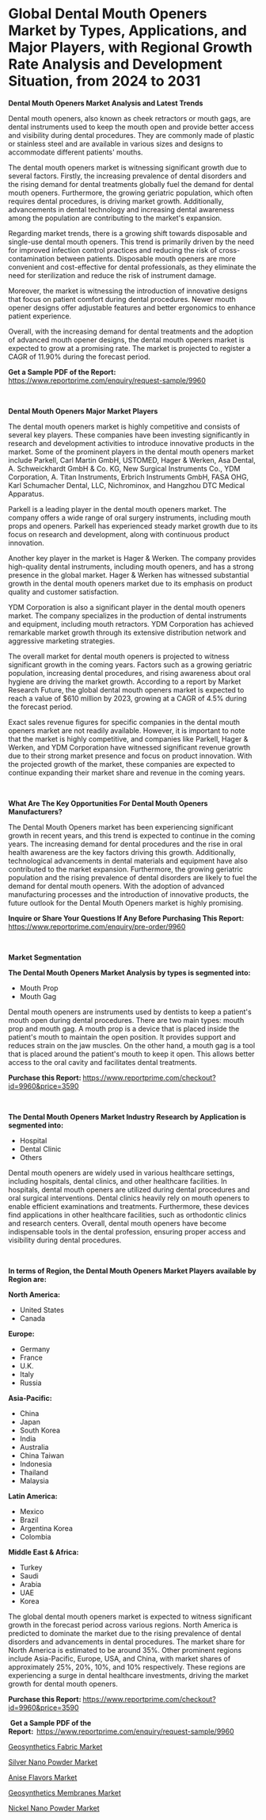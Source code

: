 <p><h1>Global Dental Mouth Openers Market by Types, Applications, and Major Players, with Regional Growth Rate Analysis and Development Situation, from 2024 to 2031</h1></p><p><strong>Dental Mouth Openers Market Analysis and Latest Trends</strong></p>
<p><p>Dental mouth openers, also known as cheek retractors or mouth gags, are dental instruments used to keep the mouth open and provide better access and visibility during dental procedures. They are commonly made of plastic or stainless steel and are available in various sizes and designs to accommodate different patients' mouths.</p><p>The dental mouth openers market is witnessing significant growth due to several factors. Firstly, the increasing prevalence of dental disorders and the rising demand for dental treatments globally fuel the demand for dental mouth openers. Furthermore, the growing geriatric population, which often requires dental procedures, is driving market growth. Additionally, advancements in dental technology and increasing dental awareness among the population are contributing to the market's expansion.</p><p>Regarding market trends, there is a growing shift towards disposable and single-use dental mouth openers. This trend is primarily driven by the need for improved infection control practices and reducing the risk of cross-contamination between patients. Disposable mouth openers are more convenient and cost-effective for dental professionals, as they eliminate the need for sterilization and reduce the risk of instrument damage.</p><p>Moreover, the market is witnessing the introduction of innovative designs that focus on patient comfort during dental procedures. Newer mouth opener designs offer adjustable features and better ergonomics to enhance patient experience.</p><p>Overall, with the increasing demand for dental treatments and the adoption of advanced mouth opener designs, the dental mouth openers market is expected to grow at a promising rate. The market is projected to register a CAGR of 11.90% during the forecast period.</p></p>
<p><strong>Get a Sample PDF of the Report:&nbsp;</strong> <a href="https://www.reportprime.com/enquiry/request-sample/9960">https://www.reportprime.com/enquiry/request-sample/9960</a></p>
<p>&nbsp;</p>
<p><strong>Dental Mouth Openers Major Market Players</strong></p>
<p><p>The dental mouth openers market is highly competitive and consists of several key players. These companies have been investing significantly in research and development activities to introduce innovative products in the market. Some of the prominent players in the dental mouth openers market include Parkell, Carl Martin GmbH, USTOMED, Hager & Werken, Asa Dental, A. Schweickhardt GmbH & Co. KG, New Surgical Instruments Co., YDM Corporation, A. Titan Instruments, Erbrich Instruments GmbH, FASA OHG, Karl Schumacher Dental, LLC, Nichrominox, and Hangzhou DTC Medical Apparatus.</p><p>Parkell is a leading player in the dental mouth openers market. The company offers a wide range of oral surgery instruments, including mouth props and openers. Parkell has experienced steady market growth due to its focus on research and development, along with continuous product innovation.</p><p>Another key player in the market is Hager & Werken. The company provides high-quality dental instruments, including mouth openers, and has a strong presence in the global market. Hager & Werken has witnessed substantial growth in the dental mouth openers market due to its emphasis on product quality and customer satisfaction.</p><p>YDM Corporation is also a significant player in the dental mouth openers market. The company specializes in the production of dental instruments and equipment, including mouth retractors. YDM Corporation has achieved remarkable market growth through its extensive distribution network and aggressive marketing strategies.</p><p>The overall market for dental mouth openers is projected to witness significant growth in the coming years. Factors such as a growing geriatric population, increasing dental procedures, and rising awareness about oral hygiene are driving the market growth. According to a report by Market Research Future, the global dental mouth openers market is expected to reach a value of $610 million by 2023, growing at a CAGR of 4.5% during the forecast period.</p><p>Exact sales revenue figures for specific companies in the dental mouth openers market are not readily available. However, it is important to note that the market is highly competitive, and companies like Parkell, Hager & Werken, and YDM Corporation have witnessed significant revenue growth due to their strong market presence and focus on product innovation. With the projected growth of the market, these companies are expected to continue expanding their market share and revenue in the coming years.</p></p>
<p>&nbsp;</p>
<p><strong>What Are The Key Opportunities For Dental Mouth Openers Manufacturers?</strong></p>
<p><p>The Dental Mouth Openers market has been experiencing significant growth in recent years, and this trend is expected to continue in the coming years. The increasing demand for dental procedures and the rise in oral health awareness are the key factors driving this growth. Additionally, technological advancements in dental materials and equipment have also contributed to the market expansion. Furthermore, the growing geriatric population and the rising prevalence of dental disorders are likely to fuel the demand for dental mouth openers. With the adoption of advanced manufacturing processes and the introduction of innovative products, the future outlook for the Dental Mouth Openers market is highly promising.</p></p>
<p><strong>Inquire or Share Your Questions If Any Before Purchasing This Report:</strong> <a href="https://www.reportprime.com/enquiry/pre-order/9960">https://www.reportprime.com/enquiry/pre-order/9960</a></p>
<p>&nbsp;</p>
<p><strong>Market Segmentation</strong></p>
<p><strong>The Dental Mouth Openers Market Analysis by types is segmented into:</strong></p>
<p><ul><li>Mouth Prop</li><li>Mouth Gag</li></ul></p>
<p><p>Dental mouth openers are instruments used by dentists to keep a patient's mouth open during dental procedures. There are two main types: mouth prop and mouth gag. A mouth prop is a device that is placed inside the patient's mouth to maintain the open position. It provides support and reduces strain on the jaw muscles. On the other hand, a mouth gag is a tool that is placed around the patient's mouth to keep it open. This allows better access to the oral cavity and facilitates dental treatments.</p></p>
<p><strong>Purchase this Report:&nbsp;</strong><a href="https://www.reportprime.com/checkout?id=9960&price=3590">https://www.reportprime.com/checkout?id=9960&price=3590</a></p>
<p>&nbsp;</p>
<p><strong>The Dental Mouth Openers Market Industry Research by Application is segmented into:</strong></p>
<p><ul><li>Hospital</li><li>Dental Clinic</li><li>Others</li></ul></p>
<p><p>Dental mouth openers are widely used in various healthcare settings, including hospitals, dental clinics, and other healthcare facilities. In hospitals, dental mouth openers are utilized during dental procedures and oral surgical interventions. Dental clinics heavily rely on mouth openers to enable efficient examinations and treatments. Furthermore, these devices find applications in other healthcare facilities, such as orthodontic clinics and research centers. Overall, dental mouth openers have become indispensable tools in the dental profession, ensuring proper access and visibility during dental procedures.</p></p>
<p>&nbsp;</p>
<p><strong>In terms of Region, the Dental Mouth Openers Market Players available by Region are:</strong></p>
<p>
    <p> <strong> North America: </strong>
        <ul>
            <li>United States</li>
            <li>Canada</li>
        </ul>
        </p> 
    <p> <strong> Europe: </strong>
        <ul>
            <li>Germany</li>
            <li>France</li>
            <li>U.K.</li>
            <li>Italy</li>
            <li>Russia</li>
        </ul>
        </p> 
    <p> <strong> Asia-Pacific: </strong>
        <ul>
            <li>China</li>
            <li>Japan</li>
            <li>South Korea</li>
            <li>India</li>
            <li>Australia</li>
            <li>China Taiwan</li>
            <li>Indonesia</li>
            <li>Thailand</li>
            <li>Malaysia</li>
        </ul>
        </p> 
    <p> <strong> Latin America: </strong>
        <ul>
            <li>Mexico</li>
            <li>Brazil</li>
            <li>Argentina Korea</li>
            <li>Colombia</li>
        </ul>
        </p> 
    <p> <strong> Middle East & Africa: </strong>
        <ul>
            <li>Turkey</li>
            <li>Saudi</li>
            <li>Arabia</li>
            <li>UAE</li>
            <li>Korea</li>
        </ul>
    </p>
    </p>
<p><p>The global dental mouth openers market is expected to witness significant growth in the forecast period across various regions. North America is predicted to dominate the market due to the rising prevalence of dental disorders and advancements in dental procedures. The market share for North America is estimated to be around 35%. Other prominent regions include Asia-Pacific, Europe, USA, and China, with market shares of approximately 25%, 20%, 10%, and 10% respectively. These regions are experiencing a surge in dental healthcare investments, driving the market growth for dental mouth openers.</p></p>
<p><strong>Purchase this Report: </strong><a href="https://www.reportprime.com/checkout?id=9960&price=3590">https://www.reportprime.com/checkout?id=9960&price=3590</a></p>
<p>&nbsp;<strong>Get a Sample PDF of the Report:&nbsp;&nbsp;</strong><a href="https://www.reportprime.com/enquiry/request-sample/9960">https://www.reportprime.com/enquiry/request-sample/9960</a></p>
<p><strong></strong></p>
<p><p><a href="https://medium.com/@andrewgarza766/geosynthetics-fabric-market-the-key-to-successful-business-strategy-forecast-till-2031-a971fbaf617a">Geosynthetics Fabric Market</a></p><p><a href="https://medium.com/@andrewgarza766/silver-nano-powder-market-the-key-to-successful-business-strategy-forecast-till-2031-8ef2acc8505c">Silver Nano Powder Market</a></p><p><a href="https://medium.com/@andrewgarza766/anise-flavors-market-trends-forecast-and-competitive-analysis-to-2031-c7f2e5538fdd">Anise Flavors Market</a></p><p><a href="https://medium.com/@andrewgarza766/geosynthetics-membranes-market-share-evolution-and-market-growth-trends-2024-2031-38b7f0977e88">Geosynthetics Membranes Market</a></p><p><a href="https://medium.com/@andrewgarza766/nickel-nano-powder-market-report-reveals-the-latest-trends-and-growth-opportunities-of-this-market-5da998ed985f">Nickel Nano Powder Market</a></p></p>